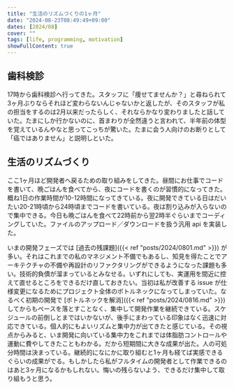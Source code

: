 ```yaml
---
title: "生活のリズムづくりの1ヶ月"
date: "2024-08-23T08:49:49+09:00"
dates: [2024/08]
cover: ""
tags: [life, programming, motivation]
showFullContent: true
---
```


## 歯科検診

17時から歯科検診へ行ってきた。スタッフに「痩せてませんか？」と尋ねられて3ヶ月ぶりならそれほど変わらないんじゃないかと返したが、そのスタッフが私の担当をするのは2月以来だったらしく、それならかなり変わりましたと話していた。たまにしか行かないのに、首まわりが全然違うと言われて、半年前の体型を覚えているんやなと思ってこっちが驚いた。たまに会う人向けのお断りとして「癌ではありません」と説明しといた。

## 生活のリズムづくり

ここ1ヶ月ほど開発者へ戻るための取り組みをしてきた。昼間にお仕事でコードを書いて、晩ごはんを食べてから、夜にコードを書くのが習慣的になってきた。概ね1日の作業時間が10-12時間になってきている。夜に開発できている日はだいたい20-21時頃から24時頃までコードを書いている。夜は割り込みが入らないので集中できる。今日も晩ごはんを食べて22時前から翌2時半ぐらいまでコーディングしていた。ファイルのアップロード／ダウンロードを扱う汎用 api を実装した。

いまの開発フェーズでは [過去の残課題]({{< ref "posts/2024/0801.md" >}}) が多い。それはこれまでの私のマネジメント不備でもあるし、知見を得たことでアーキテクチャの不備や再設計のリファクタリングができるようになった課題も多い。技術的負債が溜まっているとみなせる。いずれにしても、実運用を間近に控えて直せるところをできるだけ直しておきたい。当初は私が改善する issue が仕様変更になるためにプロジェクト全体のボトルネックになってしまっていた。なるべく初期の開発で [ボトルネックを解消]({{< ref "posts/2024/0816.md" >}}) してからもペースを落とすことなく、集中して開発作業を継続できている。スケジュールの前倒しとまではいかないが、後手にまわっている印象はなく迅速に対応できている。個人的にもよいリズムと集中力が出てきたと感じている。その視点からみると、いま開発に向いている集中力をこれまでは体脂肪コントロールや運動に費やしてきたこともわかる。だから短期間に大きな成果が出た。人の可処分時間は決まっている。継続的になにかに取り組むと1ヶ月も経てば実感できるぐらいの成果がでる。もしかしたら私がフルタイムの開発者として作業できるのはあと3ヶ月になるかもしれない。悔いの残らないよう、できるだけ集中して取り組もうと思う。
